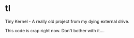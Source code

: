 # tl
Tiny Kernel - A really old project from my dying external drive.

This code is crap right now. Don't bother with it....
